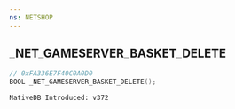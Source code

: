```yaml
---
ns: NETSHOP
---
```

## _NET_GAMESERVER_BASKET_DELETE

```c
// 0xFA336E7F40C0A0D0
BOOL _NET_GAMESERVER_BASKET_DELETE();
```

```
NativeDB Introduced: v372
```


